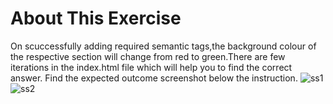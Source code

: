 # About This Exercise
On scuccessfully adding required semantic tags,the background colour of the respective section will change from red to green.There are few iterations in the index.html file which will help you to find the correct answer.
Find the expected outcome screenshot below the instruction.
![ss1](https://user-images.githubusercontent.com/91215261/173806134-06389600-544b-4554-8dcb-4609dcb49340.jpg)
![ss2](https://user-images.githubusercontent.com/91215261/173806119-e5d332e7-73ee-49b0-8d58-3c508b9621ad.jpg)
